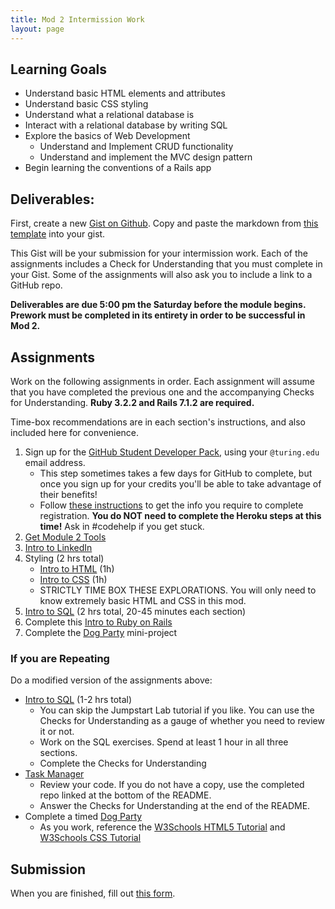 ```yaml
---
title: Mod 2 Intermission Work
layout: page
---
```


## Learning Goals

* Understand basic HTML elements and attributes
* Understand basic CSS styling
* Understand what a relational database is
* Interact with a relational database by writing SQL
* Explore the basics of Web Development
  * Understand and Implement CRUD functionality
  * Understand and implement the MVC design pattern
* Begin learning the conventions of a Rails app

## Deliverables:

First, create a new [Gist on Github](https://gist.github.com/). Copy and paste the markdown from [this template](https://gist.github.com/mikedao/cf0f63490a0ef91ac7d251e95fc410f7) into your gist.

This Gist will be your submission for your intermission work. Each of the assignments includes a Check for Understanding that you must complete in your Gist. Some of the assignments will also ask you to include a link to a GitHub repo.

**Deliverables are due 5:00 pm the Saturday before the module begins. Prework must be completed in its entirety in order to be successful in Mod 2.**

## Assignments

Work on the following assignments in order. Each assignment will assume that you have completed the previous one and the accompanying Checks for Understanding. **Ruby 3.2.2 and Rails 7.1.2 are required.**

Time-box recommendations are in each section's instructions, and also included here for convenience. 

1. Sign up for the [GitHub Student Developer Pack](https://education.github.com/pack), using your `@turing.edu` email address. 
   - This step sometimes takes a few days for GitHub to complete, but once you sign up for your credits you'll be able to take advantage of their benefits! 
   - Follow [these instructions](https://mod4.turing.edu/lessons/intermission/gh-student-instructions.html) to get the info you require to complete registration. **You do NOT need to complete the Heroku steps at this time!** Ask in #codehelp if you get stuck. 
2. [Get Module 2 Tools](./tools)
3. [Intro to LinkedIn](./linkedin)
4. Styling (2 hrs total)
    * [Intro to HTML](./html) (1h)
    * [Intro to CSS](./css) (1h)
    * STRICTLY TIME BOX THESE EXPLORATIONS. You will only need to know extremely basic HTML and CSS in this mod.
5. [Intro to SQL](./sql) (2 hrs total, 20-45 minutes each section)
6. Complete this [Intro to Ruby on Rails](./intro_to_rails)
7. Complete the [Dog Party](./dog_party) mini-project

### If you are Repeating

Do a modified version of the assignments above:

* [Intro to SQL](./sql) (1-2 hrs total)
    * You can skip the Jumpstart Lab tutorial if you like. You can use the Checks for Understanding as a gauge of whether you need to review it or not.
    * Work on the SQL exercises. Spend at least 1 hour in all three sections.
    * Complete the Checks for Understanding
* [Task Manager](https://github.com/turingschool-examples/task_manager_rails)
    * Review your code. If you do not have a copy, use the completed repo linked at the bottom of the README.
    * Answer the Checks for Understanding at the end of the README.
* Complete a timed [Dog Party](./dog_party) 
    * As you work, reference the [W3Schools HTML5 Tutorial](https://www.w3schools.com/html/default.asp) and [W3Schools CSS Tutorial](https://www.w3schools.com/css/default.asp)


## Submission

When you are finished, fill out [this form](https://docs.google.com/forms/d/e/1FAIpQLSd57tT9pbt5kJxE237Ch6Tt5R4t2nIVWssarYF3WMFshK0nDQ/viewform). 
